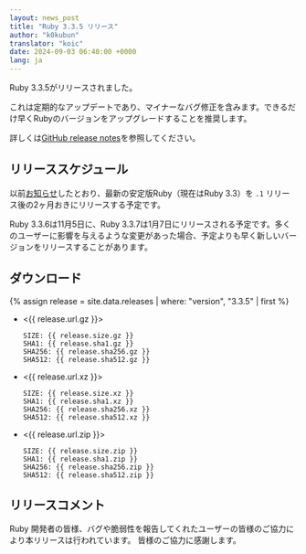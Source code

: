 ```yaml
---
layout: news_post
title: "Ruby 3.3.5 リリース"
author: "k0kubun"
translator: "koic"
date: 2024-09-03 06:40:00 +0000
lang: ja
---
```


Ruby 3.3.5がリリースされました。

これは定期的なアップデートであり、マイナーなバグ修正を含みます。できるだけ早くRubyのバージョンをアップグレードすることを推奨します。

詳しくは[GitHub release notes](https://github.com/ruby/ruby/releases/tag/v3_3_5)を参照してください。

## リリーススケジュール

以前[お知らせ](https://www.ruby-lang.org/ja/news/2024/07/09/ruby-3-3-4-released/)したとおり、最新の安定版Ruby（現在はRuby 3.3）を `.1` リリース後の2ヶ月おきにリリースする予定です。

Ruby 3.3.6は11月5日に、Ruby 3.3.7は1月7日にリリースされる予定です。多くのユーザーに影響を与えるような変更があった場合、予定よりも早く新しいバージョンをリリースすることがあります。

## ダウンロード

{% assign release = site.data.releases | where: "version", "3.3.5" | first %}

* <{{ release.url.gz }}>

      SIZE: {{ release.size.gz }}
      SHA1: {{ release.sha1.gz }}
      SHA256: {{ release.sha256.gz }}
      SHA512: {{ release.sha512.gz }}

* <{{ release.url.xz }}>

      SIZE: {{ release.size.xz }}
      SHA1: {{ release.sha1.xz }}
      SHA256: {{ release.sha256.xz }}
      SHA512: {{ release.sha512.xz }}

* <{{ release.url.zip }}>

      SIZE: {{ release.size.zip }}
      SHA1: {{ release.sha1.zip }}
      SHA256: {{ release.sha256.zip }}
      SHA512: {{ release.sha512.zip }}

## リリースコメント

Ruby 開発者の皆様、バグや脆弱性を報告してくれたユーザーの皆様のご協力により本リリースは行われています。
皆様のご協力に感謝します。
